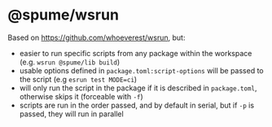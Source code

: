 # @spume/wsrun

Based on https://github.com/whoeverest/wsrun, but:

- easier to run specific scripts from any package within the workspace (e.g. `wsrun @spume/lib build`)
- usable options defined in `package.toml:script-options` will be passed to the script (e.g `esrun test MODE=ci`)
- will only run the script in the package if it is described in `package.toml`, otherwise skips it (forceable with `-f`)
- scripts are run in the order passed, and by default in serial, but if `-p` is passed, they will run in parallel
